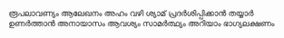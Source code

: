 രൂപലാവണ്യം ആലേഖനം അഹം
വഴി ശ്യാമ് പ്രദർശിപ്പിക്കാൻ തയ്യാർ
ഉണർത്താൻ അനായാസം
ആവശ്യം സാമർത്ഥ്യം അറിയാം 
ഭാഗ്യലക്ഷണം 
